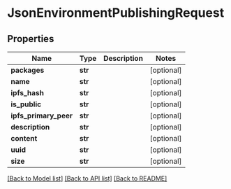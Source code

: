 # JsonEnvironmentPublishingRequest


## Properties
Name | Type | Description | Notes
------------ | ------------- | ------------- | -------------
**packages** | **str** |  | [optional] 
**name** | **str** |  | [optional] 
**ipfs_hash** | **str** |  | [optional] 
**is_public** | **str** |  | [optional] 
**ipfs_primary_peer** | **str** |  | [optional] 
**description** | **str** |  | [optional] 
**content** | **str** |  | [optional] 
**uuid** | **str** |  | [optional] 
**size** | **str** |  | [optional] 

[[Back to Model list]](../README.md#documentation-for-models) [[Back to API list]](../README.md#documentation-for-api-endpoints) [[Back to README]](../README.md)


